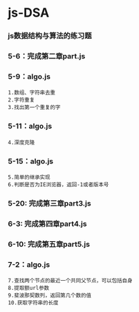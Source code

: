 ﻿# js-DSA

### js数据结构与算法的练习题

### 5-6：完成第二章part.js
### 5-9：algo.js
    1.数组、字符串去重
    2.字符重复
    3.找出第一个重复的字
### 5-11：algo.js 
    4.深度克隆
### 5-15：algo.js
    5.简单的继承实现
    6.判断是否为IE浏览器，返回-1或者版本号
### 5-20: 完成第三章part3.js
### 6-3: 完成第四章part4.js
### 6-10: 完成第五章part5.js
### 7-2：algo.js
    7.查找两个节点的最近一个共同父节点，可以包括自身    
    8.提取额url参数     
    9.斐波那契数列，返回第几个数的值     
    10.获取字符串的长度       
    
